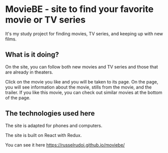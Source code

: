 # MovieBE - site to find your favorite movie or TV series

It's my study project for finding movies, TV series, and keeping up with new films.

## What is it doing? 

On the site, you can follow both new movies and TV series and those that are already in theaters.

Click on the movie you like and you will be taken to its page. On the page, you will see information about the movie, stills from the movie, and the trailer. If you like this movie, you can check out similar movies at the bottom of the page.

## The technologies used here

The site is adapted for phones and computers.

The site is built on React with Redux.

You can see it here https://russelrudoi.github.io/moviebe/

